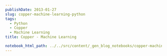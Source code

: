 ```yaml
---
publishDate: 2013-01-27
slug: copper-machine-learning-python
tags:
  - Python
  - Copper
  - Machine Learning
title: Copper - Machine Learning

notebook_html_path: ../../src/content/_gen_blog_notebooks/copper-machine-learning-python.html
---
```


